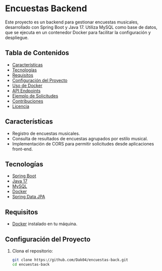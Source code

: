 # Encuestas Backend

Este proyecto es un backend para gestionar encuestas musicales, desarrollado con Spring Boot y Java 17. Utiliza MySQL como base de datos, que se ejecuta en un contenedor Docker para facilitar la configuración y despliegue.

## Tabla de Contenidos
- [Características](#características)
- [Tecnologías](#tecnologías)
- [Requisitos](#requisitos)
- [Configuración del Proyecto](#configuración-del-proyecto)
- [Uso de Docker](#uso-de-docker)
- [API Endpoints](#api-endpoints)
- [Ejemplo de Solicitudes](#ejemplo-de-solicitudes)
- [Contribuciones](#contribuciones)
- [Licencia](#licencia)

## Características

- Registro de encuestas musicales.
- Consulta de resultados de encuestas agrupados por estilo musical.
- Implementación de CORS para permitir solicitudes desde aplicaciones front-end.

## Tecnologías

- [Spring Boot](https://spring.io/projects/spring-boot)
- [Java 17](https://www.oracle.com/java/technologies/javase/jdk17-archive-downloads.html)
- [MySQL](https://www.mysql.com/)
- [Docker](https://www.docker.com/)
- [Spring Data JPA](https://spring.io/projects/spring-data-jpa)

## Requisitos

- [Docker](https://docs.docker.com/get-docker/) instalado en tu máquina.

## Configuración del Proyecto

1. Clona el repositorio:
   ```bash
   git clone https://github.com/Dak04/encuestas-back.git
   cd encuestas-back
